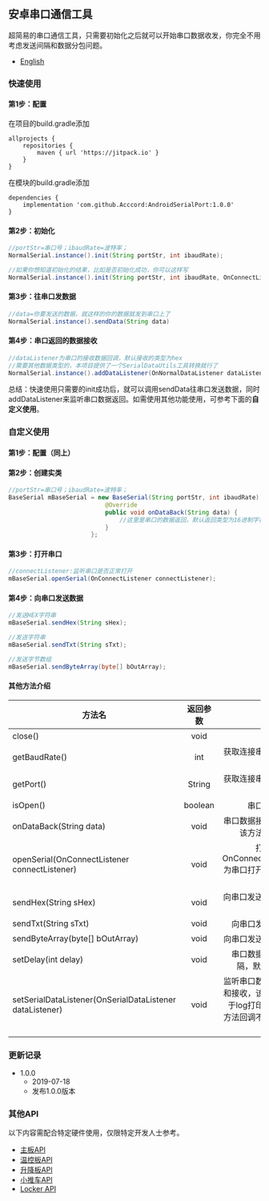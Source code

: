 ## 安卓串口通信工具
超简易的串口通信工具，只需要初始化之后就可以开始串口数据收发，你完全不用考虑发送间隔和数据分包问题。
- [English](https://github.com/Acccord/AndroidSerialPort/blob/master/README-en.md)

### 快速使用
#### 第1步：配置
在项目的build.gradle添加
```
allprojects {
    repositories {
        maven { url 'https://jitpack.io' }
    }
}
```
在模块的build.gradle添加
```
dependencies {
    implementation 'com.github.Acccord:AndroidSerialPort:1.0.0'
}
```

#### 第2步：初始化
``` java
//portStr=串口号；ibaudRate=波特率；
NormalSerial.instance().init(String portStr, int ibaudRate);

//如果你想知道初始化的结果，比如是否初始化成功，你可以这样写
NormalSerial.instance().init(String portStr, int ibaudRate, OnConnectListener connectListener);

```

#### 第3步：往串口发数据
``` java
//data=你要发送的数据，就这样的你的数据就发到串口上了
NormalSerial.instance().sendData(String data)

```

#### 第4步：串口返回的数据接收
``` java
//dataListener为串口的接收数据回调，默认接收的类型为hex
//需要其他数据类型的，本项目提供了一个SerialDataUtils工具转换就行了
NormalSerial.instance().addDataListener(OnNormalDataListener dataListener)
```
总结：快速使用只需要的init成功后，就可以调用sendData往串口发送数据，同时addDataListener来监听串口数据返回。如需使用其他功能使用，可参考下面的**自定义使用**。

### 自定义使用
#### 第1步：配置（同上）

#### 第2步：创建实类
``` java
//portStr=串口号；ibaudRate=波特率；
BaseSerial mBaseSerial = new BaseSerial(String portStr, int ibaudRate) {
                           @Override
                           public void onDataBack(String data) {
                               //这里是串口的数据返回，默认返回类型为16进制字符串
                           }
                       };
```

#### 第3步：打开串口
``` java
//connectListener:监听串口是否正常打开
mBaseSerial.openSerial(OnConnectListener connectListener);
```

#### 第4步：向串口发送数据
``` java
//发送HEX字符串
mBaseSerial.sendHex(String sHex);

//发送字符串
mBaseSerial.sendTxt(String sTxt);

//发送字节数组
mBaseSerial.sendByteArray(byte[] bOutArray);
```

#### 其他方法介绍
方法名|返回参数|介绍
--|:--:|--:
close()|void|关闭串口
getBaudRate()|int|获取连接串口的波特率
getPort()|String|获取连接串口的串口号
isOpen()|boolean|串口是否打开
onDataBack(String data)|void|串口数据接收回调，该方法在主线程
openSerial(OnConnectListener connectListener)|void|打开串口；OnConnectListener为串口打开状态回调结果
sendHex(String sHex)|void|向串口发送HEX字符串
sendTxt(String sTxt)|void|向串口发送字符串
sendByteArray(byte[] bOutArray)|void|向串口发送字节数组
setDelay(int delay)|void|串口数据的发送间隔，默认300ms
setSerialDataListener(OnSerialDataListener dataListener)|void|监听串口数据的发送和接收，该方法可用于log打印；注意该方法回调不是在主线程

### 更新记录
- 1.0.0
    - 2019-07-18
    - 发布1.0.0版本

### 其他API
以下内容需配合特定硬件使用，仅限特定开发人士参考。
- [主板API](https://github.com/Acccord/AndroidSerialPort/blob/master/doc/Channel.md)
- [温控板API](https://github.com/Acccord/AndroidSerialPort/blob/master/doc/TempApi.md)
- [升降板API](https://github.com/Acccord/AndroidSerialPort/blob/master/doc/LiftApi.md)
- [小推车API](https://github.com/Acccord/AndroidSerialPort/blob/master/doc/CarApi.md)
- [Locker API](https://github.com/Acccord/AndroidSerialPort/blob/master/doc/LockerApi.md)